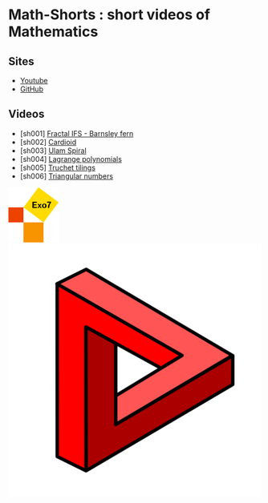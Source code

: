 
Math-Shorts : short videos of Mathematics
=========================================

Sites
-----

* [Youtube](https://www.youtube.com/@Math-Shorts-Exo7)
* [GitHub](https://github.com/exo7math/math-shorts-exo7)


Videos
------

* [sh001] [Fractal IFS - Barnsley fern](https://youtube.com/shorts/KwhYeLM73Oo)
* [sh002] [Cardioid](https://youtube.com/shorts/e3m7qhR9q-E)
* [sh003] [Ulam Spiral](https://youtube.com/shorts/vqqgS9P_1Vo)
* [sh004] [Lagrange polynomials](https://youtube.com/shorts/Wwyr32K9giE)
* [sh005] [Truchet tilings](https://youtube.com/shorts/GwtAZu5WjD0)
* [sh006] [Triangular numbers](https://youtube.com/shorts/utcwn-yZ6I0)


![Logo Exo7](misc/logo_exo7.png "logo Exo7")
![Logo Math-Shorts](misc/logo-shorts-exo7.png "logo Math-Shorts")